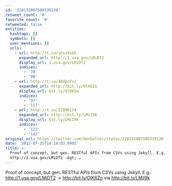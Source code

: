 ```yaml
---
id: '228132007589339138'
retweet_count: '0'
favorite_count: '0'
retweeted: false
entities:
  hashtags: []
  symbols: []
  user_mentions: []
  urls:
    - url: http://t.co/v6svXsbh
      expanded_url: http://1.usa.gov/LMiDT2
      display_url: 1.usa.gov/LMiDT2
      indices:
        - '70'
        - '90'
    - url: http://t.co/4BdpcFvj
      expanded_url: http://bit.ly/OlK6Zo
      display_url: bit.ly/OlK6Zo
      indices:
        - '97'
        - '117'
    - url: http://t.co/12Q9DiY4
      expanded_url: http://bit.ly/LMiI9k
      display_url: bit.ly/LMiI9k
      indices:
        - '122'
        - '142'
original_url: https://twitter.com/benbalter/status/228132007589339138
date: '2012-07-25T14:18:03.000Z'
title: >-
  Proof of concept, but gen. RESTful APIs from CSVs using Jekyll. E.g.:
  http://1.usa.gov/LMiDT2 -&gt; …
---
```


Proof of concept, but gen. RESTful APIs from CSVs using Jekyll. E.g.: http://1.usa.gov/LMiDT2 -&gt; http://bit.ly/OlK6Zo via http://bit.ly/LMiI9k